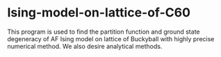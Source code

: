 # Ising-model-on-lattice-of-C60
This program is used  to find the partition function and ground state degeneracy of AF Ising model on lattice of Buckyball with highly precise numerical method.
We also desire analytical methods.
